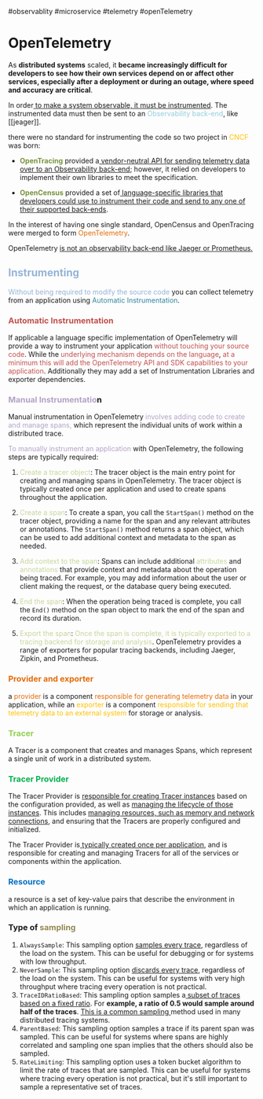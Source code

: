 #observablity #microservice #telemetry #openTelemetry
# OpenTelemetry
As **distributed systems** scaled, it **became increasingly difficult for developers to see how their own services depend on or affect other services, especially after a deployment or during an outage, where speed and accuracy are critical**.

In order<u> to make a system observable, it must be instrumented</u>.
The instrumented data must then be sent to an <font color="#92cddc">Observability back-end</font>, like [[jeager]].

there were no standard for instrumenting the code so two project in <font color="#ffc000">CNCF</font> was born: 
- **<font color="#76923c">OpenTracing</font>** provided a<u> vendor-neutral API for sending telemetry data over to an Observability back-end</u>; however, it relied on developers to implement their own libraries to meet the specification.

- **<font color="#76923c">OpenCensus</font>** provided a set of<u> language-specific libraries that developers could use to instrument their code and send to any one of their supported back-ends</u>.

In the interest of having one single standard, OpenCensus and OpenTracing were merged to form <font color="#e36c09">OpenTelemetry</font>.

OpenTelemetry <u>is not an observability back-end like Jaeger or Prometheus.</u>

## <font color="#95b3d7">Instrumenting</font>
<font color="#95b3d7">Without being required to modify the source code</font> you can collect telemetry from an application using<font color="#31859b"> Automatic Instrumentation</font>.

### <font color="#c0504d">Automatic Instrumentation</font>
If applicable a language specific implementation of OpenTelemetry will provide a way to instrument your application<font color="#c0504d"> without touching your source code</font>. While the <font color="#c0504d">underlying mechanism depends on the language</font>, <font color="#c0504d">at a minimum this will add the OpenTelemetry API and SDK capabilities to your application</font>. Additionally they may add a set of Instrumentation Libraries and exporter dependencies.

### <font color="#b2a2c7">Manual Instrumentatio</font>n
Manual instrumentation in OpenTelemetry <font color="#b2a2c7">involves adding code to create and manage spans,</font> which represent the individual units of work within a distributed trace.

<font color="#b2a2c7">To manually instrument an application</font> with OpenTelemetry, the following steps are typically required:

1.  <font color="#c3d69b">Create a tracer object</font>: The tracer object is the main entry point for creating and managing spans in OpenTelemetry. The tracer object is typically created once per application and used to create spans throughout the application.

2.  <font color="#c3d69b">Create a span</font>: To create a span, you call the `StartSpan()` method on the tracer object, providing a name for the span and any relevant attributes or annotations. The `StartSpan()` method returns a span object, which can be used to add additional context and metadata to the span as needed.

3.  <font color="#c3d69b">Add context to the span</font>: Spans can include additional <font color="#c3d69b">attributes</font> and <font color="#c3d69b">annotations</font> that provide context and metadata about the operation being traced. For example, you may add information about the user or client making the request, or the database query being executed.

4. <font color="#c3d69b"> End the span</font>: When the operation being traced is complete, you call the `End()` method on the span object to mark the end of the span and record its duration.

5. <font color="#c3d69b"> Export the span</font>: <font color="#c3d69b">Once the span is complete, it is typically exported to a tracing backend for storage and analysis</font>. OpenTelemetry provides a range of exporters for popular tracing backends, including Jaeger, Zipkin, and Prometheus.

### <font color="#e36c09"> Provider and exporter </font>
a <font color="#e36c09">provider</font> is a component <font color="#e36c09">responsible for generating telemetry data</font> in your application, while an <font color="#ffc000">exporter</font> is a component <font color="#ffc000">responsible for sending that telemetry data to an external system</font> for storage or analysis.


### <font color="#92d050">Tracer</font> 
A Tracer is a component that creates and manages Spans, which represent a single unit of work in a distributed system.

### <font color="#00b050">Tracer Provider</font>
The Tracer Provider is <u>responsible for creating Tracer instances</u> based on the configuration provided, as well as <u>managing the lifecycle of those instances</u>. This includes <u>managing resources, such as memory and network connections</u>, and ensuring that the Tracers are properly configured and initialized.

The Tracer Provider is<u> typically created once per application</u>, and is responsible for creating and managing Tracers for all of the services or components within the application.

### <font color="#0070c0">Resource</font>
a resource is a set of key-value pairs that describe the environment in which an application is running.


### Type of <font color="#938953">sampling</font> 
1.  `AlwaysSample`: This sampling option <u>samples every trace</u>, regardless of the load on the system. This can be useful for debugging or for systems with low throughput.
2.  `NeverSample`: This sampling option <u>discards every trace</u>, regardless of the load on the system. This can be useful for systems with very high throughput where tracing every operation is not practical.
3.  `TraceIDRatioBased`: This sampling option samples a<u> subset of traces based on a fixed ratio</u>. For **example, a ratio of 0.5 would sample around half of the traces**. <u>This is a common sampling </u>method used in many distributed tracing systems.
4.  `ParentBased`: This sampling option samples a trace if its parent span was sampled. This can be useful for systems where spans are highly correlated and sampling one span implies that the others should also be sampled.
5.  `RateLimiting`: This sampling option uses a token bucket algorithm to limit the rate of traces that are sampled. This can be useful for systems where tracing every operation is not practical, but it's still important to sample a representative set of traces.